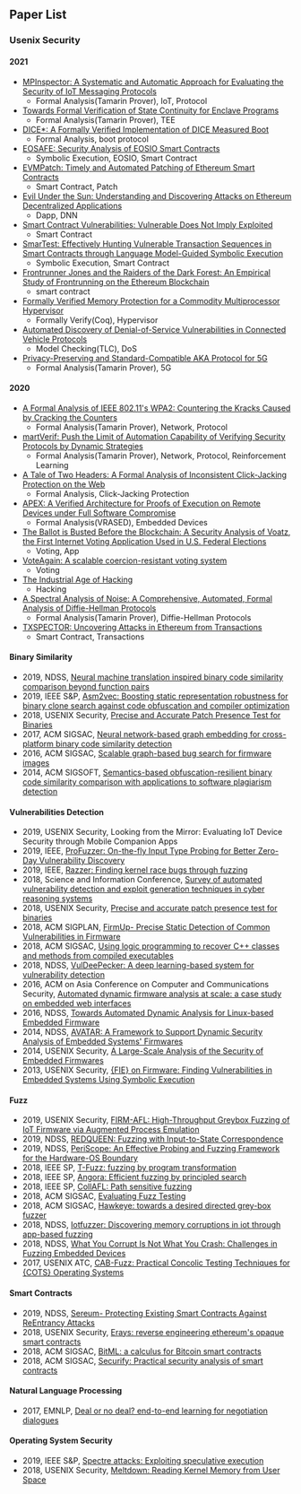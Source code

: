 ## Paper List
### Usenix Security 
#### 2021
+ [MPInspector: A Systematic and Automatic Approach for Evaluating the Security of IoT Messaging Protocols](https://www.usenix.org/system/files/sec21-wang-qinying.pdf)
    + Formal Analysis(Tamarin Prover), IoT, Protocol
+ [Towards Formal Verification of State Continuity for Enclave Programs](https://www.usenix.org/system/files/sec21-jangid.pdf)
    + Formal Analysis(Tamarin Prover), TEE
+ [DICE*: A Formally Verified Implementation of DICE Measured Boot](https://www.usenix.org/system/files/sec21-tao.pdf)
    + Formal Analysis, boot protocol
+ [EOSAFE: Security Analysis of EOSIO Smart Contracts](https://www.usenix.org/system/files/sec21-he-ningyu.pdf)
    + Symbolic Execution, EOSIO, Smart Contract
+ [EVMPatch: Timely and Automated Patching of Ethereum Smart Contracts](https://www.usenix.org/system/files/sec21-rodler.pdf)
    + Smart Contract, Patch
+ [Evil Under the Sun: Understanding and Discovering Attacks on Ethereum Decentralized Applications](https://www.usenix.org/system/files/sec21-su.pdf)
    + Dapp, DNN
+ [Smart Contract Vulnerabilities: Vulnerable Does Not Imply Exploited](https://www.usenix.org/system/files/sec21-perez.pdf)
    + Smart Contract
+ [SmarTest: Effectively Hunting Vulnerable Transaction Sequences in Smart Contracts through Language Model-Guided Symbolic Execution](https://www.usenix.org/system/files/sec21-so.pdf)
    + Symbolic Execution, Smart Contract
+ [Frontrunner Jones and the Raiders of the Dark Forest: An Empirical Study of Frontrunning on the Ethereum Blockchain](https://www.usenix.org/system/files/sec21-torres.pdf)
    + smart contract
+ [Formally Verified Memory Protection for a Commodity Multiprocessor Hypervisor](https://www.usenix.org/system/files/sec21-li-shih-wei.pdf)
    + Formally Verify(Coq), Hypervisor
+ [Automated Discovery of Denial-of-Service Vulnerabilities in Connected Vehicle Protocols](https://www.usenix.org/system/files/sec21-hu-shengtuo.pdf)
    + Model Checking(TLC), DoS
+ [Privacy-Preserving and Standard-Compatible AKA Protocol for 5G](https://www.usenix.org/system/files/sec21-wang-yuchen.pdf)
    + Formal Analysis(Tamarin Prover), 5G
#### 2020
+ [A Formal Analysis of IEEE 802.11's WPA2: Countering the Kracks Caused by Cracking the Counters](https://www.usenix.org/system/files/sec20-cremers.pdf)
    + Formal Analysis(Tamarin Prover), Network, Protocol 
+ [martVerif: Push the Limit of Automation Capability of Verifying Security Protocols by Dynamic Strategies](https://www.usenix.org/system/files/sec20-xiong.pdf)
    + Formal Analysis(Tamarin Prover), Network, Protocol, Reinforcement Learning
+ [A Tale of Two Headers: A Formal Analysis of Inconsistent Click-Jacking Protection on the Web](https://www.usenix.org/system/files/sec20-calzavara.pdf)
    + Formal Analysis, Click-Jacking Protection
+ [APEX: A Verified Architecture for Proofs of Execution on Remote Devices under Full Software Compromise](https://www.usenix.org/system/files/sec20-nunes.pdf)
    + Formal Analysis(VRASED), Embedded Devices
+ [The Ballot is Busted Before the Blockchain: A Security Analysis of Voatz, the First Internet Voting Application Used in U.S. Federal Elections](https://www.usenix.org/system/files/sec20-specter.pdf)
    + Voting, App
+ [VoteAgain: A scalable coercion-resistant voting system](https://www.usenix.org/system/files/sec20-lueks.pdf)
    + Voting
+ [The Industrial Age of Hacking](https://www.usenix.org/system/files/sec20-nosco.pdf)
    + Hacking
+ [A Spectral Analysis of Noise: A Comprehensive, Automated, Formal Analysis of Diffie-Hellman Protocols](https://www.usenix.org/system/files/sec20-girol_0.pdf)
    + Formal Analysis(Tamarin Prover), Diffie-Hellman Protocols
+ [TXSPECTOR: Uncovering Attacks in Ethereum from Transactions](https://www.usenix.org/system/files/sec20-zhang-mengya.pdf)
    + Smart Contract, Transactions
#### Binary Similarity
+ 2019, NDSS, [Neural machine translation inspired binary code similarity comparison beyond function pairs](https://arxiv.org/abs/1808.04706)
+ 2019, IEEE S&P, [Asm2vec: Boosting static representation robustness for binary clone search against code obfuscation and compiler optimization](https://www.computer.org/csdl/pds/api/csdl/proceedings/download-article/666000a038/pdf?token=eyJ0eXAiOiJKV1QiLCJhbGciOiJIUzI1NiJ9.eyJpc3MiOiJjc2RsX2FwaSIsImF1ZCI6ImNzZGxfYXBpX2Rvd25sb2FkX3Rva2VuIiwic3ViIjoiYW5vbnltb3VzQGNvbXB1dGVyLm9yZyIsImVtYWlsIjoiYW5vbnltb3VzQGNvbXB1dGVyLm9yZyIsImV4cCI6MTU3Mjk2NzUzNn0.DLF8j2LuGb6BhocFI3Tr48PP4OS61IWkC0NqhwvnwjM
)
+ 2018, USENIX Security, [Precise and Accurate Patch  Presence Test for Binaries](https://www.usenix.org/conference/usenixsecurity18/presentation/zhang-hang)
+ 2017, ACM SIGSAC, [Neural network-based graph embedding for cross-platform binary code similarity detection](https://dl.acm.org/citation.cfm?id=3134018)
+ 2016, ACM SIGSAC, [Scalable graph-based bug search for firmware images](https://dl.acm.org/citation.cfm?id=2978370)
+ 2014, ACM SIGSOFT, [Semantics-based obfuscation-resilient binary code similarity comparison with applications to software plagiarism detection](https://dl.acm.org/citation.cfm?id=2635900)
#### Vulnerabilities Detection
+ 2019, USENIX Security, Looking from the Mirror: Evaluating IoT Device Security through Mobile Companion Apps
+ 2019, IEEE, [ProFuzzer: On-the-fly Input Type Probing for Better Zero-Day Vulnerability Discovery](https://www.cs.purdue.edu/homes/ma229/papers/SP19.pdf)
+ 2019, IEEE, [Razzer: Finding kernel race bugs through fuzzing](https://lifeasageek.github.io/papers/jeong:razzer.pdf)
+ 2018, Science and Information Conference, [Survey of automated vulnerability detection and exploit generation techniques in cyber reasoning systems](https://link.springer.com/chapter/10.1007/978-3-030-01177-2_79)
+ 2018, USENIX Security, [Precise and accurate patch presence test for binaries](https://www.usenix.org/conference/usenixsecurity18/presentation/zhang-hang)
+ 2018, ACM SIGPLAN, [FirmUp- Precise Static Detection of Common Vulnerabilities in Firmware](https://dl.acm.org/citation.cfm?id=3177157)
+ 2018, ACM SIGSAC, [Using logic programming to recover C++ classes and methods from compiled executables](https://dl.acm.org/citation.cfm?id=3243793)
+ 2018, NDSS, [VulDeePecker: A deep learning-based system for vulnerability detection](https://www.ndss-symposium.org/wp-content/uploads/2018/02/ndss2018_03A-2_Li_paper.pdf)
+ 2016, ACM on Asia Conference on Computer and Communications Security, [Automated dynamic firmware analysis at scale: a case study on embedded web interfaces](https://dl.acm.org/citation.cfm?id=2897900)
+ 2016, NDSS, [Towards Automated Dynamic Analysis for Linux-based Embedded Firmware](https://www.ndss-symposium.org/wp-content/uploads/2017/09/towards-automated-dynamic-analysis-linux-based-embedded-firmware.pdf)
+ 2014, NDSS, [AVATAR: A Framework to Support Dynamic Security Analysis of Embedded Systems' Firmwares](https://www.ndss-symposium.org/wp-content/uploads/2017/09/02_3_1.pdf)
+ 2014, USENIX Security, [A Large-Scale Analysis of the Security of Embedded Firmwares](https://www.usenix.org/conference/usenixsecurity14/technical-sessions/presentation/costin)
+ 2013, USENIX Security, [{FIE} on Firmware: Finding Vulnerabilities in Embedded Systems Using Symbolic Execution](https://www.usenix.org/conference/usenixsecurity13/technical-sessions/paper/davidson)
#### Fuzz
+ 2019, USENIX Security, [FIRM-AFL: High-Throughput Greybox Fuzzing of IoT Firmware via Augmented Process Emulation](https://www.cs.ucr.edu/~heng/pubs/FirmAFL.pdf)
+ 2019, NDSS, [REDQUEEN: Fuzzing with Input-to-State Correspondence](https://www.ei.ruhr-uni-bochum.de/media/emma/veroeffentlichungen/2018/12/17/NDSS19-Redqueen.pdf)
+ 2019, NDSS, [PeriScope: An Effective Probing and Fuzzing Framework for the Hardware-OS Boundary](https://www.ndss-symposium.org/wp-content/uploads/2019/02/ndss2019_04A-1_Song_paper.pdf)
+ 2018, IEEE SP, [T-Fuzz: fuzzing by program transformation](https://ieeexplore.ieee.org/abstract/document/8418632/)
+ 2018, IEEE SP, [Angora: Efficient fuzzing by principled search](https://ieeexplore.ieee.org/abstract/document/8418633/)
+ 2018, IEEE SP, [CollAFL: Path sensitive fuzzing](https://ieeexplore.ieee.org/abstract/document/8418631/)
+ 2018, ACM SIGSAC, [Evaluating Fuzz Testing](https://dl.acm.org/citation.cfm?id=3243804)
+ 2018, ACM SIGSAC, [Hawkeye: towards a desired directed grey-box fuzzer](https://dl.acm.org/citation.cfm?id=3243849)
+ 2018, NDSS, [Iotfuzzer: Discovering memory corruptions in iot through app-based fuzzing](https://staff.ie.cuhk.edu.hk/~khzhang/my-papers/2018-ndss-iot.pdf)
+ 2018, NDSS, [What You Corrupt Is Not What You Crash: Challenges in Fuzzing Embedded Devices](http://s3.eurecom.fr/docs/ndss18_muench.pdf)
+ 2017, USENIX ATC, [CAB-Fuzz: Practical Concolic Testing Techniques for {COTS} Operating Systems](https://www.usenix.org/conference/atc17/technical-sessions/presentation/kim)
#### Smart Contracts
+ 2019, NDSS, [Sereum- Protecting Existing Smart Contracts Against ReEntrancy Attacks](https://www.ndss-symposium.org/wp-content/uploads/2019/02/ndss2019_09-3_Rodler_paper.pdf)
+ 2018, USENIX Security, [Erays: reverse engineering ethereum's opaque smart contracts](https://www.usenix.org/conference/usenixsecurity18/presentation/zhou)
+ 2018, ACM SIGSAC, [BitML: a calculus for Bitcoin smart contracts](https://dl.acm.org/citation.cfm?id=3243795)
+ 2018, ACM SIGSAC, [Securify: Practical security analysis of smart contracts](https://dl.acm.org/citation.cfm?id=3243780)
#### Natural Language Processing
+ 2017, EMNLP, [Deal or no deal? end-to-end learning for negotiation dialogues](https://pdfs.semanticscholar.org/de2e/8ba7689f2a9648cfa31dca59f73b195622ce.pdf)
#### Operating System Security
+ 2019, IEEE S&P, [Spectre attacks: Exploiting speculative execution](http://cseweb.ucsd.edu/~dstefan/cse291-winter18/papers/spectre.pdf)
+ 2018, USENIX Security, [Meltdown: Reading Kernel Memory from User Space](https://meltdownattack.com/meltdown.pdf)
